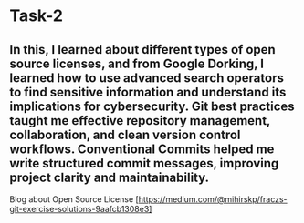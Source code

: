# Task-2

In this, I learned about different types of open source licenses, and from Google Dorking, I learned how to use advanced search operators to find sensitive information and understand its implications for cybersecurity. 
Git best practices taught me effective repository management, collaboration, and clean version control workflows. 
Conventional Commits helped me write structured commit messages, improving project clarity and maintainability.
---
Blog about Open Source License [https://medium.com/@mihirskp/fraczs-git-exercise-solutions-9aafcb1308e3]
